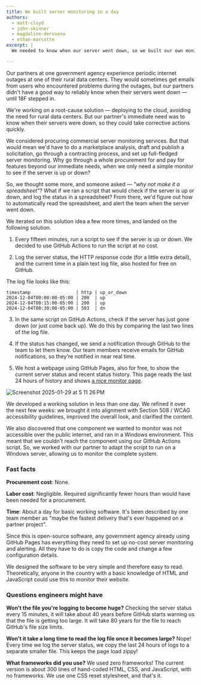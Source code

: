 ```yaml
---
title: We built server monitoring in a day
authors:
  - matt-cloyd
  - john-skinner
  - magdaline-derosena
  - ethan-marcotte
excerpt: |
  We needed to know when our server went down, so we built our own monitor — in a day.

---
```


Our partners at one government agency experience periodic internet outages at one of their rural data centers. They would sometimes get emails from users who encountered problems during the outages, but our partners didn't have a good way to reliably know when their servers went down — until 18F stepped in.

We're working on a root-cause solution — deploying to the cloud, avoiding the need for rural data centers. But our partner's immediate need was to know when their servers were down, so they could take corrective actions quickly.

We considered procuring commercial server monitoring services. But that would mean we'd have to do a marketplace analysis, draft and publish a solicitation, go through a contracting process, and set up full-fledged server monitoring. Why go through a whole procurement for and pay for features beyond our immediate needs, when we only need a simple monitor to see if the server is up or down?

So, we thought some more, and someone asked — _"why not make it a spreadsheet"_? What if we ran a script that would check if the server is up or down, and log the status in a spreadsheet? From there, we'd figure out how to automatically read the spreadsheet, and alert the team when the server went down.

We iterated on this solution idea a few more times, and landed on the following solution.

1. Every fifteen minutes, run a script to see if the server is up or down. We decided to use GitHub Actions to run the script at no cost.

2. Log the server status, the HTTP response code (for a little extra detail), and the current time in a plain text log file, also hosted for free on GitHub.

The log file looks like this:

```
timestamp                 | http | up_or_down
2024-12-04T00:00:00-05:00 | 200  | up
2024-12-04T00:15:00-05:00 | 200  | up
2024-12-04T00:30:00-05:00 | 503  | dn
```

3. In the same script on GitHub Actions, check if the server has just gone down (or just come back up). We do this by comparing the last two lines of the log file.

4. If the status has changed, we send a notification through GitHub to the team to let them know. Our team members receive emails for GitHub notifications, so they're notified in near real time.

5. We host a webpage using GitHub Pages, also for free, to show the current server status and recent status history. This page reads the last 24 hours of history and shows [a nice monitor page](https://doi-os-orda.github.io/uptime/).

![Screenshot 2025-01-29 at 5 11 26 PM](https://github.com/user-attachments/assets/cafb0c48-ab73-420a-ba6a-08fb1e4bd76e)


We developed a working solution in less than one day. We refined it over the next few weeks: we brought it into alignment with Section 508 / WCAG accessibility guidelines, improved the overall look, and clarified the content.

We also discovered that one component we wanted to monitor was not accessible over the public internet, and ran in a Windows environment. This meant that we couldn't reach the component using our GitHub Actions script. So, we worked with our partner to adapt the script to run on a Windows server, allowing us to monitor the complete system.


### Fast facts

**Procurement cost**: None.

**Labor cost**: Negligible. Required significantly fewer hours than would have been needed for a procurement.

**Time**: About a day for basic working software. It's been described by one team member as "maybe the fastest delivery that's ever happened on a partner project".

Since this is open-source software, any government agency already using GitHub Pages has everything they need to set up no-cost server monitoring and alerting. All they have to do is copy the code and change a few configuration details.

We designed the software to be very simple and therefore easy to read. Theoretically, anyone in the country with a basic knowledge of HTML and JavaScript could use this to monitor their website. 


### Questions engineers might have

**Won't the file you're logging to become huge?** Checking the server status every 15 minutes, it will take about 40 years before GitHub starts warning us that the file is getting too large. It will take 80 years for the file to reach GitHub's file size limits.

**Won't it take a long time to read the log file once it becomes large?** Nope! Every time we log the server status, we copy the last 24 hours of logs to a separate smaller file. This keeps the page load zippy!

**What frameworks did you use?** We used zero frameworks! The current version is about 300 lines of hand-coded HTML, CSS, and JavaScript, with no frameworks. We use one CSS reset stylesheet, and that's it.


